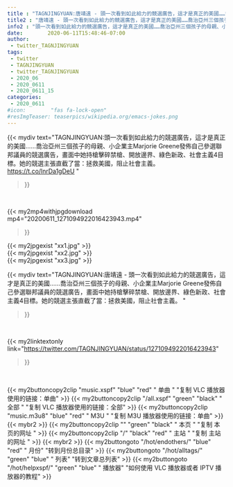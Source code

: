 ```yaml
---
title : "TAGNJINGYUAN:唐靖遠 - 頭一次看到如此給力的競選廣告，這才是真正的美國……喬治亞州三個孩子的母親、小企業主Marjorie Greene發佈自己參選聯邦議員的競選廣告，畫面中她持槍擊碎禁槍、開放邊界、綠色新政、社會主義4目標。她的競選主張直截了當：拯救美國，阻止社會主義。 "
title2 : "唐靖遠 - 頭一次看到如此給力的競選廣告，這才是真正的美國……喬治亞州三個孩子的母親、小企業主Marjorie Greene發佈自己參選聯邦議員的競選廣告，畫面中她持槍擊碎禁槍、開放邊界、綠色新政、社會主義4目標。她的競選主張直截了當：拯救美國，阻止社會主義。 "
info2 : "頭一次看到如此給力的競選廣告，這才是真正的美國……喬治亞州三個孩子的母親、小企業主Marjorie Greene發佈自己參選聯邦議員的競選廣告，畫面中她持槍擊碎禁槍、開放邊界、綠色新政、社會主義4目標。她的競選主張直截了當：拯救美國，阻止社會主義。 https://t.co/lnrDa1gDeU "
date:        2020-06-11T15:48:46-07:00
author:
 - twitter_TAGNJINGYUAN
tags:
 - twitter
 - TAGNJINGYUAN
 - twitter_TAGNJINGYUAN
 - 2020_06
 - 2020_0611
 - 2020_0611_15
categories:
 - 2020_0611
#icon:        "fas fa-lock-open"
#resImgTeaser: teaserpics/wikipedia.org/emacs-jokes.png
---
```


{{< mydiv text="TAGNJINGYUAN:頭一次看到如此給力的競選廣告，這才是真正的美國……喬治亞州三個孩子的母親、小企業主Marjorie Greene發佈自己參選聯邦議員的競選廣告，畫面中她持槍擊碎禁槍、開放邊界、綠色新政、社會主義4目標。她的競選主張直截了當：拯救美國，阻止社會主義。 https://t.co/lnrDa1gDeU "
>}}
<br>


{{< my2mp4withjpgdownload mp4="20200611_1271094922016423943.mp4"
>}}

{{< my2jpgexist "xx1.jpg" >}}<br>
{{< my2jpgexist "xx2.jpg" >}}<br>
{{< my2jpgexist "xx3.jpg" >}}<br>



{{< mydiv text="TAGNJINGYUAN:唐靖遠 - 頭一次看到如此給力的競選廣告，這才是真正的美國……喬治亞州三個孩子的母親、小企業主Marjorie Greene發佈自己參選聯邦議員的競選廣告，畫面中她持槍擊碎禁槍、開放邊界、綠色新政、社會主義4目標。她的競選主張直截了當：拯救美國，阻止社會主義。 "
>}}
<br>

{{< my2linktextonly link="https://twitter.com/TAGNJINGYUAN/status/1271094922016423943"
>}}


<br>

{{< my2buttoncopy2clip "music.xspf"        "blue"   "red"    " 单曲 "  "复制 VLC 播放器使用的链接：单曲" >}} {{< my2buttoncopy2clip "/all.xspf"         "green"  "black"  " 全部 "  "复制 VLC 播放器使用的链接：全部" >}} {{< my2buttoncopy2clip "music.m3u8"        "blue"   "red"    " M3U  "    "复制 M3U 播放器使用的链接：单曲" >}} {{< mybr2 >}} {{< my2buttoncopy2clip ""                  "green"  "black"  " 本页 "    "复制 本页的网址 " >}} {{< my2buttoncopy2clip "/"                 "black"  "red"    " 主站 "    "复制 主站的网址 " >}} {{< mybr2 >}} {{< my2buttongoto      "/hot/endothers/"   "blue"   "red"    " 月份"   "转到月份总目录" >}} {{< my2buttongoto      "/hot/alltags/"     "green"  "blue"   " 列表"   "转到文章总列表" >}} {{< my2buttongoto      "/hot/helpxspf/"    "green"  "blue"   " 播放器" "如何使用 VLC 播放器或者 IPTV 播放器的教程" >}} 
